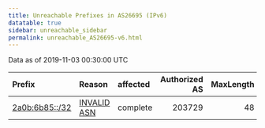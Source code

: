 ```yaml
---
title: Unreachable Prefixes in AS26695 (IPv6)
datatable: true
sidebar: unreachable_sidebar
permalink: unreachable_AS26695-v6.html
---
```


Data as of 2019-11-03 00:30:00 UTC


<div class="datatable-begin"></div>

| Prefix                                                 | Reason                                                                                                | affected   |   Authorized AS |   MaxLength | Anchor                                         |   unreachable /48s |
|:-------------------------------------------------------|:------------------------------------------------------------------------------------------------------|:-----------|----------------:|------------:|:-----------------------------------------------|-------------------:|
| [2a0b:6b85::/32](https://stat.ripe.net/2a0b:6b85::/32) | [INVALID ASN](https://rpki-validator.ripe.net/announcement-preview?asn=AS26695&prefix=2a0b:6b85::/32) | complete   |          203729 |          48 | [RIPE](unreachable_RIPE_NCC_RPKI_Root-v6.html) |              65536 |

<div class="datatable-end"></div>